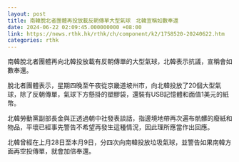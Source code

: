 ```yaml
---
layout: post
title: 南韓脫北者團體再投放載反朝傳單大型氣球　北韓宣稱如數奉還
date: 2024-06-22 02:09:45.000000000 +08:00
link: https://news.rthk.hk/rthk/ch/component/k2/1758520-20240622.htm
categories: rthk
---
```


南韓脫北者團體再向北韓投放載有反朝傳單的大型氣球，北韓表示抗議，宣稱會如數奉還。

脫北者團體表示，星期四晚至午夜從京畿道坡州市，向北韓投放了20個大型氣球，除了反朝傳單，氣球下方懸掛的塑膠袋，還裝有USB記憶體和面值1美元的紙幣。

北韓勞動黨副部長金與正透過朝中社發表談話，指邊境地帶再次遍布骯髒的廢紙和物品，平壞已經事先警告不希望再發生這種情況，因此理所應當作出回應。

北韓曾經在上月28日至本月9日，分四次向南韓投放垃圾氣球，並警告如果南韓方面再空投傳單，就會加倍奉還。
